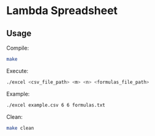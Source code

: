 # Lambda Spreadsheet

## Usage

Compile:

```bash
make
```

Execute:

```bash
./excel <csv_file_path> <m> <n> <formulas_file_path>
```

Example:

```bash
./excel example.csv 6 6 formulas.txt
```

Clean:

```bash
make clean
```
